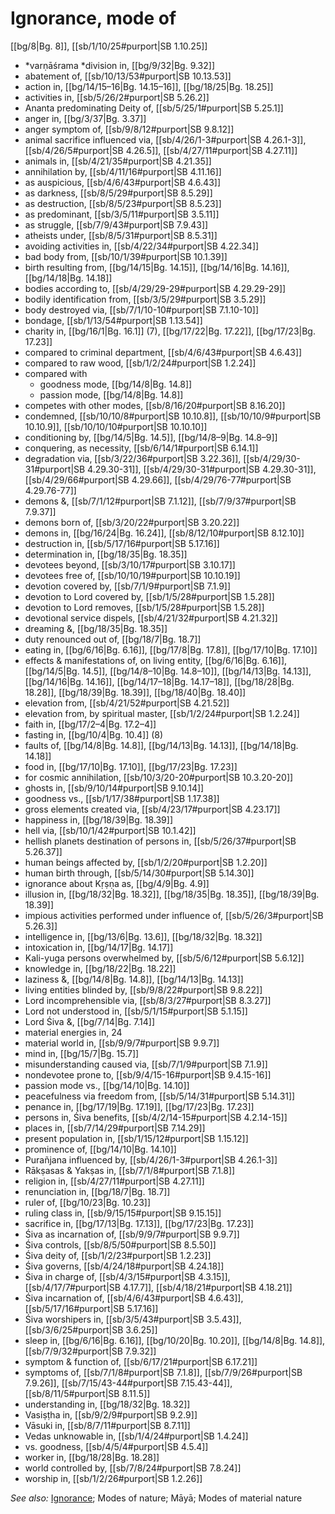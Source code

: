 # Ignorance, mode of

[[bg/8|Bg. 8]], [[sb/1/10/25#purport|SB 1.10.25]]

* *varṇāśrama *division in, [[bg/9/32|Bg. 9.32]]
* abatement of, [[sb/10/13/53#purport|SB 10.13.53]]
* action in, [[bg/14/15–16|Bg. 14.15–16]], [[bg/18/25|Bg. 18.25]]
* activities in, [[sb/5/26/2#purport|SB 5.26.2]]
* Ananta predominating Deity of, [[sb/5/25/1#purport|SB 5.25.1]]
* anger in, [[bg/3/37|Bg. 3.37]]
* anger symptom of, [[sb/9/8/12#purport|SB 9.8.12]]
* animal sacrifice influenced via, [[sb/4/26/1-3#purport|SB 4.26.1-3]], [[sb/4/26/5#purport|SB 4.26.5]], [[sb/4/27/11#purport|SB 4.27.11]]
* animals in, [[sb/4/21/35#purport|SB 4.21.35]]
* annihilation by, [[sb/4/11/16#purport|SB 4.11.16]]
* as auspicious, [[sb/4/6/43#purport|SB 4.6.43]]
* as darkness, [[sb/8/5/29#purport|SB 8.5.29]]
* as destruction, [[sb/8/5/23#purport|SB 8.5.23]]
* as predominant, [[sb/3/5/11#purport|SB 3.5.11]]
* as struggle, [[sb/7/9/43#purport|SB 7.9.43]]
* atheists under, [[sb/8/5/31#purport|SB 8.5.31]]
* avoiding activities in, [[sb/4/22/34#purport|SB 4.22.34]]
* bad body from, [[sb/10/1/39#purport|SB 10.1.39]]
* birth resulting from, [[bg/14/15|Bg. 14.15]], [[bg/14/16|Bg. 14.16]], [[bg/14/18|Bg. 14.18]]
* bodies according to, [[sb/4/29/29-29#purport|SB 4.29.29-29]]
* bodily identification from, [[sb/3/5/29#purport|SB 3.5.29]]
* body destroyed via, [[sb/7/1/10-10#purport|SB 7.1.10-10]]
* bondage, [[sb/1/13/54#purport|SB 1.13.54]]
* charity in, [[bg/16/1|Bg. 16.1]] (7), [[bg/17/22|Bg. 17.22]], [[bg/17/23|Bg. 17.23]]
* compared to criminal department, [[sb/4/6/43#purport|SB 4.6.43]]
* compared to raw wood, [[sb/1/2/24#purport|SB 1.2.24]]
* compared with
  * goodness mode, [[bg/14/8|Bg. 14.8]]
  * passion mode, [[bg/14/8|Bg. 14.8]]
* competes with other modes, [[sb/8/16/20#purport|SB 8.16.20]]
* condemned, [[sb/10/10/8#purport|SB 10.10.8]], [[sb/10/10/9#purport|SB 10.10.9]], [[sb/10/10/10#purport|SB 10.10.10]]
* conditioning by, [[bg/14/5|Bg. 14.5]], [[bg/14/8–9|Bg. 14.8–9]]
* conquering, as necessity, [[sb/6/14/1#purport|SB 6.14.1]]
* degradation via, [[sb/3/22/36#purport|SB 3.22.36]], [[sb/4/29/30-31#purport|SB 4.29.30-31]], [[sb/4/29/30-31#purport|SB 4.29.30-31]], [[sb/4/29/66#purport|SB 4.29.66]], [[sb/4/29/76-77#purport|SB 4.29.76-77]]
* demons &, [[sb/7/1/12#purport|SB 7.1.12]], [[sb/7/9/37#purport|SB 7.9.37]]
* demons born of, [[sb/3/20/22#purport|SB 3.20.22]]
* demons in, [[bg/16/24|Bg. 16.24]], [[sb/8/12/10#purport|SB 8.12.10]]
* destruction in, [[sb/5/17/16#purport|SB 5.17.16]]
* determination in, [[bg/18/35|Bg. 18.35]]
* devotees beyond, [[sb/3/10/17#purport|SB 3.10.17]]
* devotees free of, [[sb/10/10/19#purport|SB 10.10.19]]
* devotion covered by, [[sb/7/1/9#purport|SB 7.1.9]]
* devotion to Lord covered by, [[sb/1/5/28#purport|SB 1.5.28]]
* devotion to Lord removes, [[sb/1/5/28#purport|SB 1.5.28]]
* devotional service dispels, [[sb/4/21/32#purport|SB 4.21.32]]
* dreaming &, [[bg/18/35|Bg. 18.35]]
* duty renounced out of, [[bg/18/7|Bg. 18.7]]
* eating in, [[bg/6/16|Bg. 6.16]], [[bg/17/8|Bg. 17.8]], [[bg/17/10|Bg. 17.10]]
* effects & manifestations of, on living entity, [[bg/6/16|Bg. 6.16]], [[bg/14/5|Bg. 14.5]], [[bg/14/8–10|Bg. 14.8–10]], [[bg/14/13|Bg. 14.13]], [[bg/14/16|Bg. 14.16]], [[bg/14/17–18|Bg. 14.17–18]], [[bg/18/28|Bg. 18.28]], [[bg/18/39|Bg. 18.39]], [[bg/18/40|Bg. 18.40]]
* elevation from, [[sb/4/21/52#purport|SB 4.21.52]]
* elevation from, by spiritual master, [[sb/1/2/24#purport|SB 1.2.24]]
* faith in, [[bg/17/2–4|Bg. 17.2–4]]
* fasting in, [[bg/10/4|Bg. 10.4]] (8)
* faults of, [[bg/14/8|Bg. 14.8]], [[bg/14/13|Bg. 14.13]], [[bg/14/18|Bg. 14.18]]
* food in, [[bg/17/10|Bg. 17.10]], [[bg/17/23|Bg. 17.23]]
* for cosmic annihilation, [[sb/10/3/20-20#purport|SB 10.3.20-20]]
* ghosts in, [[sb/9/10/14#purport|SB 9.10.14]]
* goodness vs., [[sb/1/17/38#purport|SB 1.17.38]]
* gross elements created via, [[sb/4/23/17#purport|SB 4.23.17]]
* happiness in, [[bg/18/39|Bg. 18.39]]
* hell via, [[sb/10/1/42#purport|SB 10.1.42]]
* hellish planets destination of persons in, [[sb/5/26/37#purport|SB 5.26.37]]
* human beings affected by, [[sb/1/2/20#purport|SB 1.2.20]]
* human birth through, [[sb/5/14/30#purport|SB 5.14.30]]
* ignorance about Kṛṣṇa as, [[bg/4/9|Bg. 4.9]]
* illusion in, [[bg/18/32|Bg. 18.32]], [[bg/18/35|Bg. 18.35]], [[bg/18/39|Bg. 18.39]]
* impious activities performed under influence of, [[sb/5/26/3#purport|SB 5.26.3]]
* intelligence in, [[bg/13/6|Bg. 13.6]], [[bg/18/32|Bg. 18.32]]
* intoxication in, [[bg/14/17|Bg. 14.17]]
* Kali-yuga persons overwhelmed by, [[sb/5/6/12#purport|SB 5.6.12]]
* knowledge in, [[bg/18/22|Bg. 18.22]]
* laziness &, [[bg/14/8|Bg. 14.8]], [[bg/14/13|Bg. 14.13]]
* living entities blinded by, [[sb/9/8/22#purport|SB 9.8.22]]
* Lord incomprehensible via, [[sb/8/3/27#purport|SB 8.3.27]]
* Lord not understood in, [[sb/5/1/15#purport|SB 5.1.15]]
* Lord Śiva &, [[bg/7/14|Bg. 7.14]]
* material energies in, 24
* material world in, [[sb/9/9/7#purport|SB 9.9.7]]
* mind in, [[bg/15/7|Bg. 15.7]]
* misunderstanding caused via, [[sb/7/1/9#purport|SB 7.1.9]]
* nondevotee prone to, [[sb/9/4/15-16#purport|SB 9.4.15-16]]
* passion mode vs., [[bg/14/10|Bg. 14.10]]
* peacefulness via freedom from, [[sb/5/14/31#purport|SB 5.14.31]]
* penance in, [[bg/17/19|Bg. 17.19]], [[bg/17/23|Bg. 17.23]]
* persons in, Śiva benefits, [[sb/4/2/14-15#purport|SB 4.2.14-15]]
* places in, [[sb/7/14/29#purport|SB 7.14.29]]
* present population in, [[sb/1/15/12#purport|SB 1.15.12]]
* prominence of, [[bg/14/10|Bg. 14.10]]
* Purañjana influenced by, [[sb/4/26/1-3#purport|SB 4.26.1-3]]
* Rākṣasas & Yakṣas in, [[sb/7/1/8#purport|SB 7.1.8]]
* religion in, [[sb/4/27/11#purport|SB 4.27.11]]
* renunciation in, [[bg/18/7|Bg. 18.7]]
* ruler of, [[bg/10/23|Bg. 10.23]]
* ruling class in, [[sb/9/15/15#purport|SB 9.15.15]]
* sacrifice in, [[bg/17/13|Bg. 17.13]], [[bg/17/23|Bg. 17.23]]
* Śiva as incarnation of, [[sb/9/9/7#purport|SB 9.9.7]]
* Śiva controls, [[sb/8/5/50#purport|SB 8.5.50]]
* Śiva deity of, [[sb/1/2/23#purport|SB 1.2.23]]
* Śiva governs, [[sb/4/24/18#purport|SB 4.24.18]]
* Śiva in charge of, [[sb/4/3/15#purport|SB 4.3.15]], [[sb/4/17/7#purport|SB 4.17.7]], [[sb/4/18/21#purport|SB 4.18.21]]
* Śiva incarnation of, [[sb/4/6/43#purport|SB 4.6.43]], [[sb/5/17/16#purport|SB 5.17.16]]
* Śiva worshipers in, [[sb/3/5/43#purport|SB 3.5.43]], [[sb/3/6/25#purport|SB 3.6.25]]
* sleep in, [[bg/6/16|Bg. 6.16]], [[bg/10/20|Bg. 10.20]], [[bg/14/8|Bg. 14.8]], [[sb/7/9/32#purport|SB 7.9.32]]
* symptom & function of, [[sb/6/17/21#purport|SB 6.17.21]]
* symptoms of, [[sb/7/1/8#purport|SB 7.1.8]], [[sb/7/9/26#purport|SB 7.9.26]], [[sb/7/15/43-44#purport|SB 7.15.43-44]], [[sb/8/11/5#purport|SB 8.11.5]]
* understanding in, [[bg/18/32|Bg. 18.32]]
* Vasiṣṭha in, [[sb/9/2/9#purport|SB 9.2.9]]
* Vāsuki in, [[sb/8/7/11#purport|SB 8.7.11]]
* Vedas unknowable in, [[sb/1/4/24#purport|SB 1.4.24]]
* vs. goodness, [[sb/4/5/4#purport|SB 4.5.4]]
* worker in, [[bg/18/28|Bg. 18.28]]
* world controlled by, [[sb/7/8/24#purport|SB 7.8.24]]
* worship in, [[sb/1/2/26#purport|SB 1.2.26]]

*See also:* [Ignorance](entries/ignorance.md); Modes of nature; Māyā; Modes of material nature
